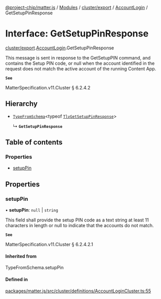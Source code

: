 [@project-chip/matter.js](../README.md) / [Modules](../modules.md) / [cluster/export](../modules/cluster_export.md) / [AccountLogin](../modules/cluster_export.AccountLogin.md) / GetSetupPinResponse

# Interface: GetSetupPinResponse

[cluster/export](../modules/cluster_export.md).[AccountLogin](../modules/cluster_export.AccountLogin.md).GetSetupPinResponse

This message is sent in response to the GetSetupPIN command, and contains the Setup PIN code, or null when the
account identified in the request does not match the active account of the running Content App.

**`See`**

MatterSpecification.v11.Cluster § 6.2.4.2

## Hierarchy

- [`TypeFromSchema`](../modules/tlv_export.md#typefromschema)\<typeof [`TlvGetSetupPinResponse`](../modules/cluster_export.AccountLogin.md#tlvgetsetuppinresponse)\>

  ↳ **`GetSetupPinResponse`**

## Table of contents

### Properties

- [setupPin](cluster_export.AccountLogin.GetSetupPinResponse.md#setuppin)

## Properties

### setupPin

• **setupPin**: ``null`` \| `string`

This field shall provide the setup PIN code as a text string at least 11 characters in length or null to
indicate that the accounts do not match.

**`See`**

MatterSpecification.v11.Cluster § 6.2.4.2.1

#### Inherited from

TypeFromSchema.setupPin

#### Defined in

[packages/matter.js/src/cluster/definitions/AccountLoginCluster.ts:55](https://github.com/project-chip/matter.js/blob/2d9f2165d2672864fda3496a6d0d5f93597f82c6/packages/matter.js/src/cluster/definitions/AccountLoginCluster.ts#L55)
